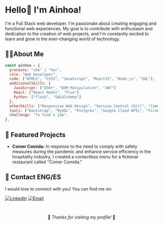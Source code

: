 # Hello👋 I'm Ainhoa! 

I'm a  Full Stack web developer. I'm passionate about creating engaging and functional web experiences. My goal is to contribute with enthusiasm and dedication to the creation of web projects, and I'm constantly excited to learn and grow in the ever-changing world of technology.


## 👩‍💻About Me

```javascript
const ainhoa = {
  pronouns: "she" | "her",
  role: "Web Developer",
  code: ["HTML5", "CSS3", "JavaScript", "ReactJS", "Node.js", "SQL"],
  additionalSkills: {
    JavaScript: ["ES6+", "DOM Manipulation", "JWT"]
    React: ["React Hooks", "Flux"]
    Python: ["Flask", "SQLAlchemy"]
  },
  otherSkills: ["Responsive Web Design", "Version Control (Git)", "Command Line", "RESTful APIs"],
  tools: ["Bootstrap", "MySQL", "Postgres", "Google Cloud APIs", "Firebase"],
  challenge: "To find a job",
},
```

## 🌟  Featured Projects

- **Comer Comida:** In response to the need to comply with safety measures during the pandemic and enhance service efficiency in the hospitality industry, I created a contactless menu for a fictional restaurant called "Comer Comida."

## 📧 Contact ENG/ES

I would love to connect with you! You can find me on:

[![LinkedIn](https://img.shields.io/badge/LinkedIn-Ainhoa%20Quesada-blue?style=flat-square&logo=linkedin)](https://www.linkedin.com/in/ainhoa-quesada-marquez-981997247/)
[![Email](https://img.shields.io/badge/Email-ainhoaqm99%40hotmail.com-red?style=flat-square&logo=hotmail)](mailto:ainhoaqm99@hotmail.com)


<br>
<p align="center">🙏 <em>Thanks for visiting my profile!</em> 🙏 </p>
